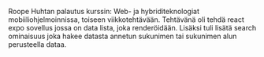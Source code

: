 Roope Huhtan  palautus kurssin: Web- ja hybriditeknologiat mobiiliohjelmoinnissa, toiseen viikkotehtävään.
Tehtävänä oli tehdä react expo sovellus jossa on data lista, joka renderöidään. Lisäksi tuli lisätä search ominaisuus joka hakee datasta annetun sukunimen tai sukunimen alun perusteella dataa.
